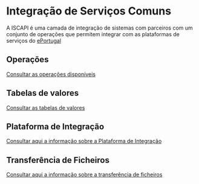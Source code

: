 # Integração de Serviços Comuns
A ISCAPI é uma camada de integração de sistemas com parceiros com um conjunto de operações que permitem integrar com as plataformas de serviços do [ePortugal](https://ePortugal.gov.pt)

## Operações
[Consultar as operações disponíveis](operacoes)

## Tabelas de valores
[Consultar as tabelas de valores](tabeladevalores)

## Plataforma de Integração
[Consultar aqui a informação sobre a Plataforma de Integração](iap)

## Transferência de Ficheiros
[Consultar aqui a informação sobre a transferência de ficheiros](largefiles)

